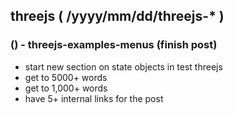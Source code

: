 <!--###### ########## ########## #######-->
## threejs ( /yyyy/mm/dd/threejs-* )
<!--###### ########## ########## #######-->

### () - threejs-examples-menus (finish post)
* start new section on state objects in test threejs
* get to 5000+ words
* get to 1,000+ words
* have 5+ internal links for the post
